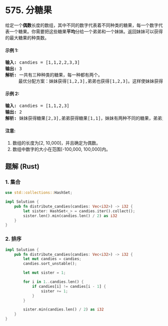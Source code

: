 # 575. 分糖果
给定一个**偶数**长度的数组，其中不同的数字代表着不同种类的糖果，每一个数字代表一个糖果。你需要把这些糖果**平均**分给一个弟弟和一个妹妹。返回妹妹可以获得的最大糖果的种类数。

#### 示例 1:
<pre>
<strong>输入:</strong> candies = [1,1,2,2,3,3]
<strong>输出:</strong> 3
<strong>解析:</strong> 一共有三种种类的糖果，每一种都有两个。
     最优分配方案：妹妹获得[1,2,3],弟弟也获得[1,2,3]。这样使妹妹获得糖果的种类数最多。
</pre>

#### 示例 2:
<pre>
<strong>输入:</strong> candies = [1,1,2,3]
<strong>输出:</strong> 2
<strong>解析:</strong> 妹妹获得糖果[2,3],弟弟获得糖果[1,1]，妹妹有两种不同的糖果，弟弟只有一种。这样使得妹妹可以获得的糖果种类数最多。
</pre>

#### 注意:
1. 数组的长度为[2, 10,000]，并且确定为偶数。
2. 数组中数字的大小在范围[-100,000, 100,000]内。

## 题解 (Rust)

### 1. 集合
```Rust
use std::collections::HashSet;

impl Solution {
    pub fn distribute_candies(candies: Vec<i32>) -> i32 {
        let sister: HashSet<_> = candies.iter().collect();
        sister.len().min(candies.len() / 2) as i32
    }
}
```

### 2. 排序
```Rust
impl Solution {
    pub fn distribute_candies(candies: Vec<i32>) -> i32 {
        let mut candies = candies;
        candies.sort_unstable();

        let mut sister = 1;

        for i in 1..candies.len() {
            if candies[i] != candies[i - 1] {
                sister += 1;
            }
        }

        sister.min(candies.len() / 2) as i32
    }
}
```
